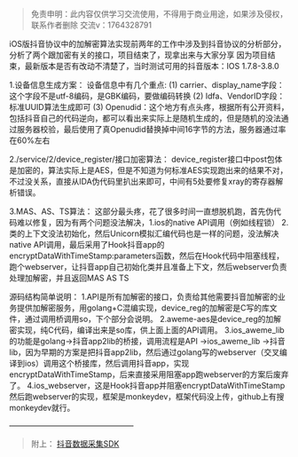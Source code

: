> 免责申明：此内容仅供学习交流使用，不得用于商业用途，如果涉及侵权，联系作者删除
> 交流v：1764328791



iOS版抖音协议中的加解密算法实现前两年的工作中涉及到抖音协议的分析部分，分析了两个跟加密有关的接口，项目结束了，现拿出来与大家分享
因为项目结束，最新版本是否有改动不清楚了，当时测试可用的抖音版本：IOS 1.7.8-3.8.0
​

1.设备信息生成方案：
设备信息中有几个重点:
(1) carrier、display_name字段：这个字段不是utf-8编码，是GBK编码，要做编码转换
(2) Idfa、VendorID字段：标准UUID算法生成即可
(3) Openudid：这个地方有点头疼，根据所有公开资料，包括抖音自己的代码逆向，都可以看出来实际上是随机生成的，但是随机的没法通过服务器校验，最后使用了真Openudid替换掉中间16字节的方法，服务器通过率在60%左右
​

2./service/2/device_register/接口加密算法：
device_register接口中post包体是加密的，算法实际上是AES，但是不知道为何标准AES实现跑出来的结果不对，不过没关系，直接从IDA伪代码里扒出来即可，中间有5处要修复xray的寄存器解析错误。
​

3.MAS、AS、TS算法：
这部分最头疼，花了很多时间一直想脱机跑，首先伪代码难以修复，因为有两个问题没法解决，1.ios的native API调用（例如线程锁） 2.类的上下文没法初始化，然后Unicorn模拟汇编代码也是一样的问题，没法解决native API调用，最后采用了Hook抖音app的encryptDataWithTimeStamp:parameters函数，然后在Hook代码中阻塞线程，跑个webserver，让抖音app自己初始化类并且准备上下文，然后webserver负责处理加解密，并且返回MAS AS TS
​

源码结构简单说明：
1.API是所有加解密的接口，负责给其他需要抖音加解密的业务提供加解密服务，用golang+C混编实现，device_reg的加解密是C写的库文件，通过调用桥调用so，下个部分会说明。
2.aweme-aes是device_reg的加解密实现，纯C代码，编译出来是so库，供上面上面的API调用。
3.ios_aweme_lib的功能是golang->抖音app2lib的桥接，调用流程是API ->ios_aweme_lib ->抖音lib，因为早期的方案是把抖音app2lib，然后通过golang写的webserver（交叉编译到ios）调用这个桥接库，然后调用抖音app，实现encryptDataWithTimeStamp，后来直接采用阻塞app跑webserver的方案后废弃了。
4.ios_webserver，这是Hook抖音app并阻塞encryptDataWithTimeStamp然后跑webserver的实现，框架是monkeydev，框架代码没上传，github上有搜monkeydev就行。
​


————————————————
> 附上：
> [抖音数据采集SDK](https://github.com/Video-Hub/douyin-sdk)


